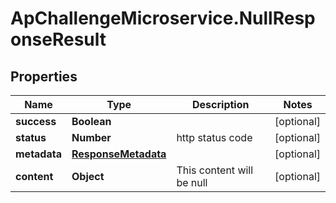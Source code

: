 # ApChallengeMicroservice.NullResponseResult

## Properties
Name | Type | Description | Notes
------------ | ------------- | ------------- | -------------
**success** | **Boolean** |  | [optional] 
**status** | **Number** | http status code | [optional] 
**metadata** | [**ResponseMetadata**](ResponseMetadata.md) |  | [optional] 
**content** | **Object** | This content will be null | [optional] 


